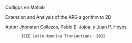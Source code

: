 Codigos en Matlab 

Extension and Analysis of the ARG algorithm to 2D

Autor: Jhonatan Collazos, Pablo E. Jojoa. y  Juan P. Hoyos


           IEEE Latin America Transactions  2022
